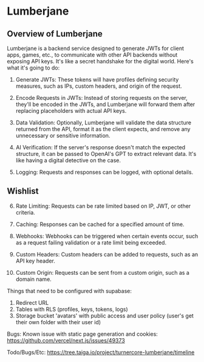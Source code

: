 # Lumberjane

## Overview of Lumberjane
Lumberjane is a backend service designed to generate JWTs for client apps, games, etc., to communicate with other API backends without exposing API keys. It's like a secret handshake for the digital world. Here's what it's going to do:

1. Generate JWTs: These tokens will have profiles defining security measures, such as IPs, custom headers, and origin of the request.

2. Encode Requests in JWTs: Instead of storing requests on the server, they'll be encoded in the JWTs, and Lumberjane will forward them after replacing placeholders with actual API keys.

3. Data Validation: Optionally, Lumberjane will validate the data structure returned from the API, format it as the client expects, and remove any unnecessary or sensitive information.

4. AI Verification: If the server's response doesn't match the expected structure, it can be passed to OpenAI's GPT to extract relevant data. It's like having a digital detective on the case.

5. Logging: Requests and responses can be logged, with optional details.


## Wishlist 

6. Rate Limiting: Requests can be rate limited based on IP, JWT, or other criteria.

7. Caching: Responses can be cached for a specified amount of time.

8. Webhooks: Webhooks can be triggered when certain events occur, such as a request failing validation or a rate limit being exceeded.

9. Custom Headers: Custom headers can be added to requests, such as an API key header.

10. Custom Origin: Requests can be sent from a custom origin, such as a domain name.


Things that need to be configured with supabase:
1. Redirect URL
2. Tables with RLS (profiles, keys, tokens, logs)
3. Storage bucket 'avatars' with public access and user policy (user's get their own folder with their user id)

Bugs: 
Known issue with static page generation and cookies:
https://github.com/vercel/next.js/issues/49373


Todo/Bugs/Etc:
https://tree.taiga.io/project/turnercore-lumberjane/timeline
